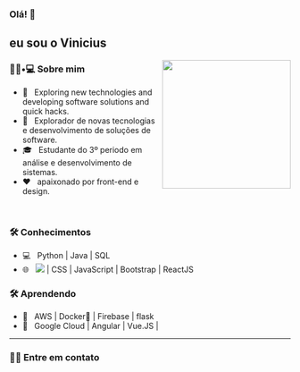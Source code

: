 ### Olá! 👋<h2> eu sou o Vinicius</h2>

<img align='right' src="https://media.giphy.com/media/M9gbBd9nbDrOTu1Mqx/giphy.gif" width="230">

<h3> 👨🏻•💻 Sobre mim </h3>



- 🤔 &nbsp; Exploring new technologies and developing software solutions and quick hacks.
- 🤔 &nbsp; Explorador de novas tecnologias e desenvolvimento de soluções de software.
- 🎓 &nbsp; Estudante do 3º periodo em análise e desenvolvimento de sistemas.
- ❤️ &nbsp; apaixonado por front-end e design.

<br>
<h3>🛠 Conhecimentos </h3>

- 💻 &nbsp; Python | Java | SQL
- 🌐 &nbsp; <img src="https://img.shields.io/badge/HTML5-E34F26?style=for-the-badge&logo=html5&logoColor=white"/> | CSS | JavaScript | Bootstrap | ReactJS

<h3>🛠 Aprendendo </h3>

- 🔧 &nbsp; AWS | Docker🐳 | Firebase | flask
- 🔧 &nbsp; Google Cloud | Angular | Vue.JS |

<hr>


<h3> 🤝🏻 Entre em contato </h3>



<br>

